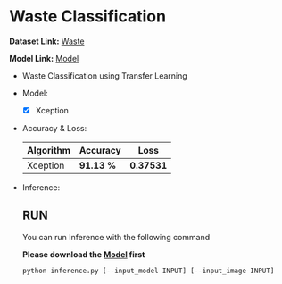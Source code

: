 # Waste Classification

  **Dataset Link:** [Waste](https://www.kaggle.com/techsash/waste-classification-data)
  
  **Model Link:** [Model](https://drive.google.com/drive/folders/1-6AvnwUAmVRWtiJzC5Tm2XVCc6SJXF7c?usp=sharing)

  - Waste Classification using Transfer Learning
    
  - Model:

    - [x] Xception


  - Accuracy & Loss:

    Algorithm | Accuracy | Loss |
    ------------- | ------------- | ------------- |
    Xception | **91.13 %** | **0.37531** |
    

  - Inference:

      ## RUN
      You can run  Inference with the following command
      
      **Please download the [Model](https://drive.google.com/drive/folders/1-6AvnwUAmVRWtiJzC5Tm2XVCc6SJXF7c?usp=sharing) first**

      ```
      python inference.py [--input_model INPUT] [--input_image INPUT]
      ```
      
